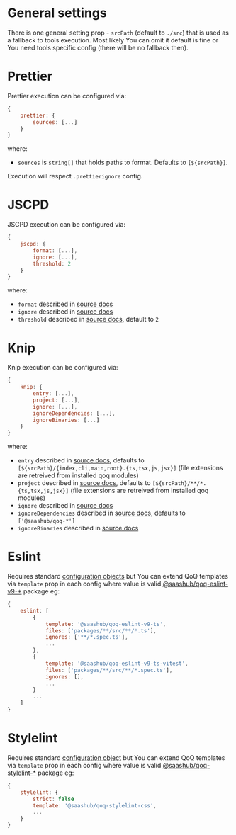 # General settings

There is one general setting prop - `srcPath` (default to `./src`) that is used as a fallback to tools execution. Most likely You can omit it default is fine or You need tools specific config (there will be no fallback then).

# Prettier

Prettier execution can be configured via:

```js
{
    prettier: {
        sources: [...]
    }
}
```

where:

- `sources` is `string[]` that holds paths to format. Defaults to `[${srcPath}]`.

Execution will respect `.prettierignore` config.

# JSCPD

JSCPD execution can be configured via:

```js
{
    jscpd: {
        format: [...],
        ignore: [...],
        threshold: 2
    }
}
```

where:

- `format` described in [source docs](https://github.com/kucherenko/jscpd/tree/master/apps/jscpd#format)
- `ignore` described in [source docs](https://github.com/kucherenko/jscpd/tree/master/apps/jscpd#ignore)
- `threshold` described in [source docs](https://github.com/kucherenko/jscpd/tree/master/apps/jscpd#threshold), default to `2`

# Knip

Knip execution can be configured via:

```js
{
    knip: {
        entry: [...],
        project: [...],
        ignore: [...],
        ignoreDependencies: [...],
        ignoreBinaries: [...]
    }
}
```

where:

- `entry` described in [source docs](https://knip.dev/reference/configuration#entry), defaults to `[${srcPath}/{index,cli,main,root}.{ts,tsx,js,jsx}]` (file extensions are retreived from installed qoq modules)
- `project` described in [source docs](https://knip.dev/reference/configuration#project-1), defaults to `[${srcPath}/**/*.{ts,tsx,js,jsx}]` (file extensions are retreived from installed qoq modules)
- `ignore` described in [source docs](https://knip.dev/reference/configuration#ignore)
- `ignoreDependencies` described in [source docs](https://knip.dev/reference/configuration#ignoredependencies), defaults to `['@saashub/qoq-*']`
- `ignoreBinaries` described in [source docs](https://knip.dev/reference/configuration#ignorebinaries)

# Eslint

Requires standard [configuration objects](https://eslint.org/docs/latest/use/configure/configuration-files#configuration-objects) but You can extend QoQ templates via `template` prop in each config where value is valid [@saashub/qoq-eslint-v9-\*](https://www.npmjs.com/search?q=%40saashub%2Fqoq-eslint-v9-) package eg:

```js
{
    eslint: [
        {
            template: '@saashub/qoq-eslint-v9-ts',
            files: ['packages/**/src/**/*.ts'],
            ignores: ['**/*.spec.ts'],
            ...
        },
        {
            template: '@saashub/qoq-eslint-v9-ts-vitest',
            files: ['packages/**/src/**/*.spec.ts'],
            ignores: [],
            ...
        }
        ...
    ]
}
```

# Stylelint

Requires standard [configuration object](https://stylelint.io/user-guide/configure) but You can extend QoQ templates via `template` prop in each config where value is valid [@saashub/qoq-stylelint-\*](https://www.npmjs.com/search?q=%40saashub%2Fqoq-stylelint-) package eg:

```js
{
    stylelint: {
        strict: false
        template: '@saashub/qoq-stylelint-css',
        ...
    }
}
```
